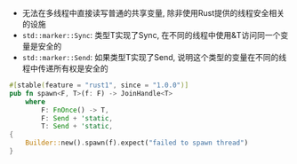 - 无法在多线程中直接读写普通的共享变量, 除非使用Rust提供的线程安全相关的设施
- `std::marker::Sync`: 类型T实现了Sync, 在不同的线程中使用&T访问同一个变量是安全的
- `std::marker::Send`: 如果类型T实现了Send, 说明这个类型的变量在不同的线程中传递所有权是安全的

```rust
#[stable(feature = "rust1", since = "1.0.0")]
pub fn spawn<F, T>(f: F) -> JoinHandle<T>
	where
		F: FnOnce() -> T,
		F: Send + 'static,
		T: Send + 'static,
{
	Builder::new().spawn(f).expect("failed to spawn thread")
}
```